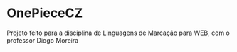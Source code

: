 # OnePieceCZ
Projeto feito para a disciplina de Linguagens de Marcação para WEB, com o professor Diogo Moreira
